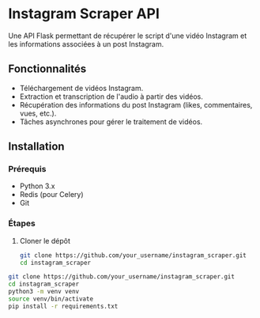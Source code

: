 # Instagram Scraper API

Une API Flask permettant de récupérer le script d'une vidéo Instagram et les informations associées à un post Instagram.

## Fonctionnalités
- Téléchargement de vidéos Instagram.
- Extraction et transcription de l'audio à partir des vidéos.
- Récupération des informations du post Instagram (likes, commentaires, vues, etc.).
- Tâches asynchrones pour gérer le traitement de vidéos.

## Installation

### Prérequis
- Python 3.x
- Redis (pour Celery)
- Git

### Étapes
1. Cloner le dépôt
   ```bash
   git clone https://github.com/your_username/instagram_scraper.git
   cd instagram_scraper


```bash
git clone https://github.com/your_username/instagram_scraper.git
cd instagram_scraper
python3 -m venv venv
source venv/bin/activate
pip install -r requirements.txt
